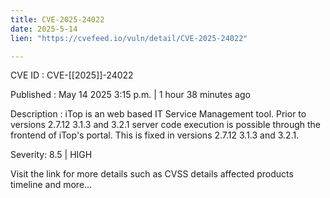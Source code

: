 ```yaml
---
title: CVE-2025-24022
date: 2025-5-14
lien: "https://cvefeed.io/vuln/detail/CVE-2025-24022"

---
```


CVE ID : CVE-[[2025]]-24022

Published :  May 14
2025
3:15 p.m. | 1 hour
38 minutes ago

Description : iTop is an web based IT Service Management tool. Prior to versions 2.7.12
3.1.3
and 3.2.1
server code execution is possible through the frontend of iTop's portal. This is fixed in versions 2.7.12
3.1.3 and 3.2.1.

Severity: 8.5 | HIGH

Visit the link for more details
such as CVSS details
affected products
timeline
and more...
